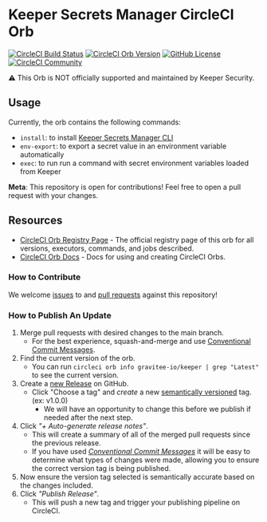# Keeper Secrets Manager CircleCI Orb 
[![CircleCI Build Status](https://circleci.com/gh/gravitee-io/keeper-circleci-orb.svg?style=shield "CircleCI Build Status")](https://circleci.com/gh/gravitee-io/keeper-circleci-orb) 
[![CircleCI Orb Version](https://badges.circleci.com/orbs/gravitee-io/keeper.svg)](https://circleci.com/orbs/registry/orb/gravitee-io/keeper) 
[![GitHub License](https://img.shields.io/badge/license-MIT-lightgrey.svg)](https://raw.githubusercontent.com/gravitee-io/keeper-circleci-orb/master/LICENSE) 
[![CircleCI Community](https://img.shields.io/badge/community-CircleCI%20Discuss-343434.svg)](https://discuss.circleci.com/c/ecosystem/orbs)

⚠️ This Orb is NOT officially supported and maintained by Keeper Security.

## Usage

Currently, the orb contains the following commands:
- `install`: to install [Keeper Secrets Manager CLI](https://docs.keeper.io/secrets-manager/secrets-manager/secrets-manager-command-line-interface)
- `env-export`: to export a secret value in an environment variable automatically
- `exec`: to run run a command with secret environment variables loaded from Keeper

**Meta**: This repository is open for contributions! Feel free to open a pull request with your changes.

## Resources

- [CircleCI Orb Registry Page](https://circleci.com/orbs/registry/orb/gravitee-io/keeper) - The official registry page of this orb for all versions, executors, commands, and jobs described.
- [CircleCI Orb Docs](https://circleci.com/docs/2.0/orb-intro/#section=configuration) - Docs for using and creating CircleCI Orbs.

### How to Contribute

We welcome [issues](https://github.com/gravitee-io/keeper-circleci-orb/issues) to and [pull requests](https://github.com/gravitee-io/keeper-circleci-orb/pulls) against this repository!

### How to Publish An Update

1. Merge pull requests with desired changes to the main branch.
    - For the best experience, squash-and-merge and use [Conventional Commit Messages](https://conventionalcommits.org/).
2. Find the current version of the orb.
    - You can run `circleci orb info gravitee-io/keeper | grep "Latest"` to see the current version.
3. Create a [new Release](https://github.com/gravitee-io/keeper-circleci-orb/releases/new) on GitHub.
    - Click "Choose a tag" and _create_ a new [semantically versioned](http://semver.org/) tag. (ex: v1.0.0)
        - We will have an opportunity to change this before we publish if needed after the next step.
4.  Click _"+ Auto-generate release notes"_.
    - This will create a summary of all of the merged pull requests since the previous release.
    - If you have used _[Conventional Commit Messages](https://conventionalcommits.org/)_ it will be easy to determine what types of changes were made, allowing you to ensure the correct version tag is being published.
5. Now ensure the version tag selected is semantically accurate based on the changes included.
6. Click _"Publish Release"_.
    - This will push a new tag and trigger your publishing pipeline on CircleCI.
